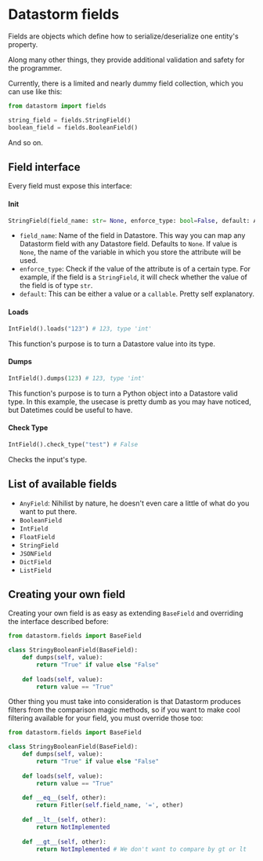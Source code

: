 # Datastorm fields

Fields are objects which define how to serialize/deserialize one entity's property.

Along many other things, they provide additional validation and safety for the programmer.

Currently, there is a limited and nearly dummy field collection, which you can use like this:

```python
from datastorm import fields

string_field = fields.StringField()
boolean_field = fields.BooleanField()
```

And so on.

## Field interface

Every field must expose this interface:

#### Init

```python
StringField(field_name: str= None, enforce_type: bool=False, default: Any=None)
```

* `field_name`: Name of the field in Datastore. This way you can map any Datastorm field with any Datastore field. Defaults to `None`. If value is `None`, the name of the variable in which you store the attribute will be used.
* `enforce_type`: Check if the value of the attribute is of a certain type. For example, if the field is a `StringField`, it will check whether the value of the field is of type `str`.
* `default`: This can be either a value or a `callable`. Pretty self explanatory.

#### Loads

```python
IntField().loads("123") # 123, type 'int'
```

This function's purpose is to turn a Datastore value into its type.

#### Dumps

```python
IntField().dumps(123) # 123, type 'int'
```

This function's purpose is to turn a Python object into a Datastore valid type. In this example, the usecase is pretty dumb as you may have noticed, but Datetimes could be useful to have.

#### Check Type

```python
IntField().check_type("test") # False
```

Checks the input's type.



## List of available fields

* `AnyField`: Nihilist by nature, he doesn't even care a little of what do you want to put there.
* `BooleanField`
* `IntField`
* `FloatField`
* `StringField`
* `JSONField`
* `DictField`
* `ListField`

## Creating your own field

Creating your own field is as easy as extending `BaseField` and overriding the interface described before:

```python
from datastorm.fields import BaseField

class StringyBooleanField(BaseField):
	def dumps(self, value):
		return "True" if value else "False"
	
	def loads(self, value):
		return value == "True"

```

Other thing you must take into consideration is that Datastorm produces filters from the comparison magic methods, so if you want to make cool filtering available for your field, you must override those too:

```python
from datastorm.fields import BaseField

class StringyBooleanField(BaseField):
	def dumps(self, value):
		return "True" if value else "False"
	
	def loads(self, value):
		return value == "True"
	
	def __eq__(self, other):
		return Fitler(self.field_name, '=', other)
	
	def __lt__(self, other):
		return NotImplemented
	
	def __gt__(self, other):
		return NotImplemented # We don't want to compare by gt or lt
```
